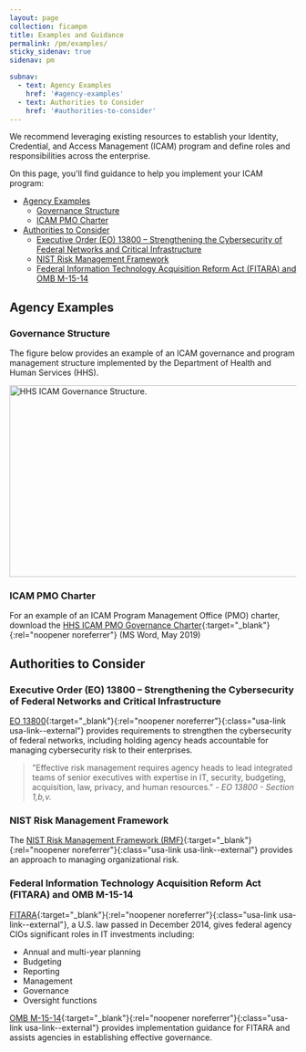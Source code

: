 ```yaml
---
layout: page
collection: ficampm
title: Examples and Guidance
permalink: /pm/examples/
sticky_sidenav: true
sidenav: pm

subnav:
  - text: Agency Examples
    href: '#agency-examples'
  - text: Authorities to Consider
    href: '#authorities-to-consider'
---
```


We recommend leveraging existing resources to establish your Identity, Credential, and Access Management (ICAM) program and define roles and responsibilities across the enterprise.

On this page, you'll find guidance to help you implement your ICAM program:
- [Agency Examples](#agency-examples)
  - [Governance Structure](#governance-structure)
  - [ICAM PMO Charter](#icam-pmo-charter)
- [Authorities to Consider](#authorities-to-consider)
  - [Executive Order (EO) 13800 – Strengthening the Cybersecurity of Federal Networks and Critical Infrastructure](#executive-order-eo-13800--strengthening-the-cybersecurity-of-federal-networks-and-critical-infrastructure)
  - [NIST Risk Management Framework](#nist-risk-management-framework)
  - [Federal Information Technology Acquisition Reform Act (FITARA) and OMB M-15-14](#federal-information-technology-acquisition-reform-act-fitara-and-omb-m-15-14)

## Agency Examples

### Governance Structure

The figure below provides an example of an ICAM governance and program management structure implemented by the Department of Health and Human Services (HHS).

<img src="{{site.baseurl}}/assets/ficampm/examples_HHS-ICAM-Structure.png" alt="HHS ICAM Governance Structure." width="560" height="336">

### ICAM PMO Charter
For an example of an ICAM Program Management Office (PMO) charter, download the [HHS ICAM PMO Governance Charter]({{site.baseurl}}/docs/ficampm-hhs-governance-charter.docx){:target="_blank"}{:rel="noopener noreferrer"} (MS Word, May 2019)

## Authorities to Consider

### Executive Order (EO) 13800 – Strengthening the Cybersecurity of Federal Networks and Critical Infrastructure

[EO 13800](https://www.federalregister.gov/documents/2017/05/16/2017-10004/strengthening-the-cybersecurity-of-federal-networks-and-critical-infrastructure){:target="_blank"}{:rel="noopener noreferrer"}{:class="usa-link usa-link--external"} provides requirements to strengthen the cybersecurity of federal networks, including holding agency heads accountable for managing cybersecurity risk to their enterprises. 

> "Effective risk management requires agency heads to lead integrated teams of senior executives with expertise in IT, security, budgeting, acquisition, law, privacy, and human resources." - *EO 13800 - Section 1,b,v.*

### NIST Risk Management Framework

The [NIST Risk Management Framework (RMF)](https://csrc.nist.gov/projects/risk-management/risk-management-framework-(RMF)-Overview){:target="_blank"}{:rel="noopener noreferrer"}{:class="usa-link usa-link--external"} provides an approach to managing organizational risk.

### Federal Information Technology Acquisition Reform Act (FITARA) and OMB M-15-14

[FITARA](https://www.congress.gov/113/plaws/publ291/PLAW-113publ291.pdf#page=148%5D){:target="_blank"}{:rel="noopener noreferrer"}{:class="usa-link usa-link--external"}, a U.S. law passed in December 2014, gives federal agency CIOs significant roles in IT investments including:

- Annual and multi-year planning
- Budgeting
- Reporting
- Management
- Governance
- Oversight functions

[OMB M-15-14](https://obamawhitehouse.archives.gov/sites/default/files/omb/memoranda/2015/m-15-14.pdf?msclkid=af985c3cc7f511ec9ae8691f3682c8d1){:target="_blank"}{:rel="noopener noreferrer"}{:class="usa-link usa-link--external"} provides implementation guidance for FITARA and assists agencies in establishing effective governance.
